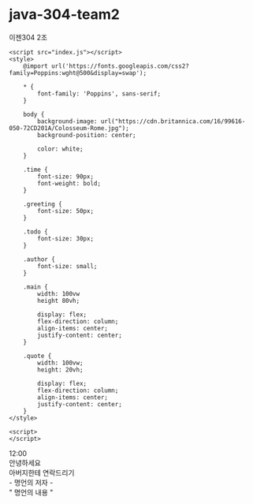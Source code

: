 # java-304-team2
이젠304 2조
<!DOCTYPE html>
<html lang="en">

<head>
		<meta charset="UTF-8">
    <meta http-equiv="X-UA-Compatible" content="IE=edge">
    <meta name="viewport" content="width=device-width, initial-scale=1.0">
    <meta http-equiv="Content-Security-Policy" content="upgrade-insecure-requests">
    <script src="https://ajax.googleapis.com/ajax/libs/jquery/3.6.0/jquery.min.js"></script>
    <title>나만의 동기부여 홈화면 만들기</title>

    <script src="index.js"></script>
    <style>
        @import url('https://fonts.googleapis.com/css2?family=Poppins:wght@500&display=swap');

        * {
            font-family: 'Poppins', sans-serif;
        } 

        body {
            background-image: url("https://cdn.britannica.com/16/99616-050-72CD201A/Colosseum-Rome.jpg");
            background-position: center;

            color: white;
        }

        .time {
            font-size: 90px;
            font-weight: bold;
        }

        .greeting {
            font-size: 50px;
        }

        .todo {
            font-size: 30px;
        }

        .author {
            font-size: small;
        }

        .main {
            width: 100vw
            height 80vh;

            display: flex;
            flex-direction: column;
            align-items: center;
            justify-content: center;
        }

        .quote {
            width: 100vw;
            height: 20vh;

            display: flex;
            flex-direction: column;
            align-items: center;
            justify-content: center;
        }
    </style>

    <script>
    </script>
</head>

<body>
    <div class="main">
        <div id="time" class="time">12:00</div>
        <div class="greeting">안녕하세요</div>
        <div class="todo">아버지한테 연락드리기 </div>
    </div>
    <div class="quote">
        <div id="author" class="author">- 명언의 저자 -</div>
        <div id="content" class="content">" 명언의 내용 "</div>
    </div>
</body>

</html>
